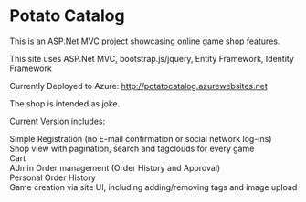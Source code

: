 # Potato Catalog

This is an ASP.Net MVC project showcasing online game shop features.

This site uses ASP.Net MVC, bootstrap.js/jquery, Entity Framework, Identity Framework

Currently Deployed to Azure: http://potatocatalog.azurewebsites.net

The shop is intended as joke.

Current Version includes:

   Simple Registration (no E-mail confirmation or social network log-ins)  
   Shop view with pagination, search and tagclouds for every game  
   Cart  
   Admin Order management (Order History and Approval)  
   Personal Order History  
   Game creation via site UI, including adding/removing tags and image upload